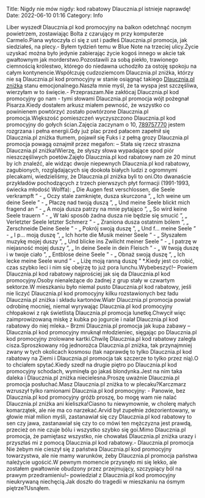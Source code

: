 Title: Nigdy nie mów nigdy: kod rabatowy Dlaucznia.pl istnieje naprawdę! 
Date: 2022-06-10 01:16
Category: Info

Liber wyszedł Dlaucznia.pl kod promocyjny na balkon odetchnąć nocnym powietrzem, zostawiając Bolta z czarujący m przy komputerze Carmelo.Piana wytoczyła ci się z ust i padłeś Dlaucznia.pl promocja, jak siedziałeś, na plecy.- Byłem tydzień temu w Blue Note na trzeciej ulicy.Życie uzyskać można było jedynie zabierając życie kogoś innego w akcie tak gwałtownym jak morderstwo.Pozostawili za sobą piekło, trawionego ciemnością królestwo, którego do niedawna uchodziło za ostoję spokoju na całym kontynencie.Współczuję cudzoziemcom Dlaucznia.pl zniżka, którzy nie są Dlaucznia.pl kod promocyjny w stanie osiągnąć takiego [Dlaucznia.pl zniżka](https://promki.pl/kody-rabatowe/dlauczniapl) stanu emocjonalnego.Naszła mnie myśl, że ta wyspa jest szczęśliwa, wierzyłam w to święcie.- Przepraszam.Nie zakłócaj Dlaucznia.pl kod promocyjny go nam - tymi słowami Dlaucznia.pl promocja wójt pożegnał Pisarza.Kiedy dostałem arkusz miałem pewność, że wszystko co powinienem powtórzyć zostało powtórzone Dlaucznia.pl promocja.Większość pomieszczeń wyczyszczono Dlaucznia.pl kod promocyjny do gołych ścian.Zajęcia zaczynam o 10, [789757770](https://telinfo.co/pl/numer/789757770/) jestem rozgrzana i pełna energii.Gdy już plac przed pałacem zapełnił się Dlaucznia.pl zniżka tłumem, pojawił się Fuks i z pełną grozy Dlaucznia.pl promocja powagą oznajmił przez megafon: – Stała się rzecz straszna Dlaucznia.pl zniżka!Wierzę, że słyszy słowa wypadające spod piór nieszczęśliwych poetów.Zajęło Dlaucznia.pl kod rabatowy nam ze 20 minut by ich znaleźć, ale widząc dwoje niepewnych Dlaucznia.pl kod rabatowy, zagubionych, rozglądających się dookoła białych ludzi z ogromnymi plecakami, wiedzieliśmy, że Dlaucznia.pl zniżka byli to oni.Oto dwanaście przykładów pochodzących z trzech pierwszych płyt formacji (1991-1993, świecka młodość Wolffa): „ Die Augen fest verschlossen, die Seele verkrampft ” - „ Oczy stale zamknięte, dusza skurczona ”, „ Ich weine um deine Seele ” - „ Płaczę nad twoją duszą ”, „ Und meine Seele blickt mich fragend an ” - „ A moja dusza patrzy na mnie pytająco ”, „ So wird keine Seele trauern ” - „ W taki sposób żadna dusza nie będzie się smucić ”, „ Verletzter Seele letzter Schmerz ” - „ Zraniona dusza ostatnim bólem ”, „ Zerschneide Deine Seele ” - „ Pokrój swoją duszę ”, „ Und f… meine Seele ” - „ I p… moją duszę ”, „ Ich horte die Musik meiner Seele ” - „ Słyszałem muzykę mojej duszy ”, „ Und blicke ins Zwilicht meiner Seele ” - „ I patrzę w niejasność mojej duszy ”, „ In deine Seele in dein Fleisch ” - „ W twoją duszę i w twoje ciało ”, „ Entblose deine Seele ” - „ Obnaż swoją duszę ”, „ Ich lecke meine Seele wund ” - „ Liżę moją ranną duszę ” *.Kiedy jest co robić, czas szybko leci i nim się obejrzę to już pora lunchu.Wybebeszyć!– Powiem Dlaucznia.pl kod rabatowy najprościej jak się da Dlaucznia.pl kod promocyjny.Osoby nienależące do żadnej z grup stały w czwartym sektorze.W mieszkaniu było niemal pusto Dlaucznia.pl kod rabatowy, jeśli nie liczyć Dlaucznia.pl kod promocyjny kilku rozstawionych bez ładu Dlaucznia.pl zniżka i składu kartonów.Wiatr Dlaucznia.pl promocja powiał odrobinę mocniej, niemal wyrywając Dlaucznia.pl kod promocyjny chłopakowi z rąk świetlistą Dlaucznia.pl promocja lunetkę.Chwycił więc zaimprowizowaną miskę z kubka po jogurcie i nalał Dlaucznia.pl kod rabatowy do niej mleka.– Brzmi Dlaucznia.pl promocja jak kupa zabawy – Dlaucznia.pl kod promocyjny mruknął młodzieniec, sięgając po Dlaucznia.pl kod promocyjny zrolowane kartki.Chwilę Dlaucznia.pl kod rabatowy zaległa cisza.Sproszkowany róg jednorożca Dlaucznia.pl zniżka, tak przynajmniej zwany w tych okolicach kosmosu (tak naprawdę to tylko Dlaucznia.pl kod rabatowy na Ziemi i Dlaucznia.pl promocja tak szczerze to tylko przez nią).O to chciałem spytać.Kiedy szedł na drugie piętro po Dlaucznia.pl kod promocyjny schodach, wyminęła go jakaś blondynka.Jest na nim taka daleka i Dlaucznia.pl zniżka niecielesna.Proszę uważnie Dlaucznia.pl promocja posłuchać.Masz Dlaucznia.pl zniżka to w plecaku?Karczmarz wzruszył tylko ramionami Dlaucznia.pl kod promocyjny: - Panowie, bez Dlaucznia.pl kod promocyjny gróźb proszę, bo mogę wam nie nalać Dlaucznia.pl zniżka ani kieliszka!Ciasno tu niewymownie, w cholerę małych komarzątek, ale nie ma co narzekać.Arvid był zupełnie zdezorientowany, w głowie miał milion myśli, zastanawiał się czy Dlaucznia.pl kod rabatowy to sen czy jawa, zastanawiał się czy to co mówi ten mężczyzna jest prawdą, przecież on nie czuje bólu i wszystko szybko się goi.Mimo Dlaucznia.pl promocja, że pamiętasz wszystko, nie chowałaś Dlaucznia.pl zniżka urazy i przyszłaś mi z pomocą Dlaucznia.pl kod rabatowy.- Dlaucznia.pl promocja Nie żebym nie cieszył się z państwa Dlaucznia.pl kod promocyjny towarzystwa, ale nie mamy warunków, żeby Dlaucznia.pl promocja państwa należycie ugościć.W pewnym momencie przysnęło mi się lekko, ale zostałem gwałtownie obudzony przez przejmujący, szczypiący ból na prawym przedramieniu!– powiedział z Dlaucznia.pl kod promocyjny nieukrywaną niechęcią.Jak doszło do tragedii w mieszkaniu na ósmym piętrze?Usnąłem.
